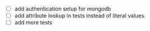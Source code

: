 - [ ] add authentication setup for mongodb
- [ ] add attribute lookup in tests instead of literal values
- [ ] add more tests
